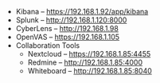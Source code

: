  - Kibana – https://192.168.1.92/app/kibana
 - Splunk – http://192.168.1.120:8000
 - CyberLens – http://192.168.1.98
 - OpenVAS – https://192.168.1.105
 - Collaboration Tools
	 - Nextcloud – https://192.168.1.85:4455
	 - Redmine – http://192.168.1.85:4000
	 - Whiteboard – http://192.168.1.85:8040